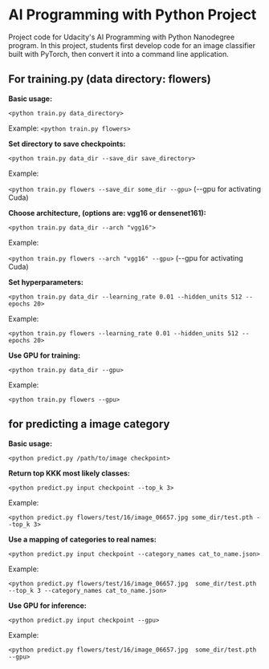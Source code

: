 # AI Programming with Python Project

Project code for Udacity's AI Programming with Python Nanodegree program. In this project, students first develop code for an image classifier built with PyTorch, then convert it into a command line application.

## For training.py (data directory: flowers)

**Basic usage:**

`<python train.py data_directory>`

Example:
`<python train.py flowers>`

**Set directory to save checkpoints:**

`<python train.py data_dir --save_dir save_directory>`

Example:

`<python train.py flowers --save_dir some_dir --gpu>`  (--gpu for activating Cuda)

**Choose architecture, (options are: vgg16 or densenet161):**

`<python train.py data_dir --arch "vgg16">`

Example:

`<python train.py flowers --arch "vgg16" --gpu>` (--gpu for activating Cuda)

**Set hyperparameters:**

`<python train.py data_dir --learning_rate 0.01 --hidden_units 512 --epochs 20>`

Example:

`<python train.py flowers --learning_rate 0.01 --hidden_units 512 --epochs 20>`

**Use GPU for training:**

`<python train.py data_dir --gpu>`

Example:

`<python train.py flowers --gpu>`

## for predicting a image category


**Basic usage:**

`<python predict.py /path/to/image checkpoint>`

**Return top KKK most likely classes:**

`<python predict.py input checkpoint --top_k 3>`

Example:

`<python predict.py flowers/test/16/image_06657.jpg some_dir/test.pth --top_k 3>`

**Use a mapping of categories to real names:**

`<python predict.py input checkpoint --category_names cat_to_name.json>`

Example:

`<python predict.py flowers/test/16/image_06657.jpg  some_dir/test.pth --top_k 3 --category_names cat_to_name.json>`

**Use GPU for inference:**

`<python predict.py input checkpoint --gpu>`

Example:

`<python predict.py flowers/test/16/image_06657.jpg  some_dir/test.pth --gpu>`


